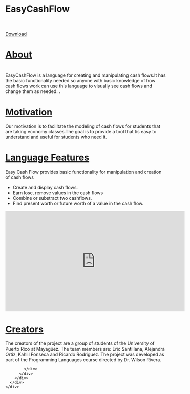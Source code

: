  <html><head>
    <meta charset="utf-8">
    <meta name="viewport" content="width=device-width, initial-scale=1">
    <link href="http://cdnjs.cloudflare.com/ajax/libs/font-awesome/4.3.0/css/font-awesome.min.css" rel="stylesheet" type="text/css">
    <link href="stylesheet.css" rel="stylesheet" type="text/css">
  </head><body>
    <div class="cover">
      <div class="cover-image" style="background-image : url('backgroundblue.jpg')"></div>
      <div class="container">
        <div class="row">
          <div class="col-md-12 text-center">
            <h1 class="text-muted">EasyCashFlow</h1>
            <br>
            <br>
            <a href="https://github.com/ericsantii/Easy-Cash-Flow/archive/master.zip">Download<br></a>
          </div>
        </div>
      </div>
    </div>
    <div class="section">      <div class="container">
        <div class="row">
          <div class="col-md-6">
            <h1 class="text-primary">
              <u>About</u>
            </h1>
            <h1 class="text-primary"></h1>
            <p>EasyCashFlow is a language for creating and manipulating cash flows.It has the basic functionality needed so anyone with basic knowledge of how cash flows work can use this language to visually see cash flows and change them as needed. .</p>
            <h1 class="text-primary">
              <u>Motivation</u>
            </h1>
            <p>Our motivation is to facilitate the modeling of cash flows for students that are taking economy classes.The goal is to provide a tool that tis easy to understand and useful for students who need it.</p>
            <h1 class="text-primary">
              <u>Language Features</u>
            </h1>
            <p>Easy Cash Flow provides basic functionality for manipulation and creation of cash flows</p>
            <div class="col-md-12">
              <ul class="list-unstyled">
                <li>Create and display cash flows.</li>
                <li>Earn lose, remove values in the cash flows</li>
                <li>Combine or substract two cashflows.</li>
                <li>Find present worth or future worth of a value in the cash flow.</li>
              </ul>
            </div>
          </div>
          <div class="col-md-6">
            <div class="embed-responsive embed-responsive-16by9">
              <iframe width="560" height="315" src="https://www.youtube.com/embed/PZfg6_SlYCU" frameborder="0" allowfullscreen></iframe>
            </div>
          </div>
        </div>
        <div class="row">
          <div class="col-md-12">
            <h1 class="text-primary">
              <u>Creators</u>
            </h1>
          </div>
        </div>
        <div class="row">
          <div class="col-md-12">
            <p>The creators of the project are a group of students of the University
              of Puerto Rico at Mayagüez. The team members are: Eric Santillana, Alejandra Ortiz, Kahlil Fonseca and Ricardo Rodriguez. The project was developed as part of
              the Programming Languages course directed by Dr. Wilson Rivera.</p>
          </div>
        </div>
      </div>
    </div>
    <div class="section">
      <div class="container">
        <div class="row">
          <div class="col-md-12">
            <div class="btn-group">
             
            </div>
          </div>
        </div>
      </div>
    </div>
  

</body></html>
